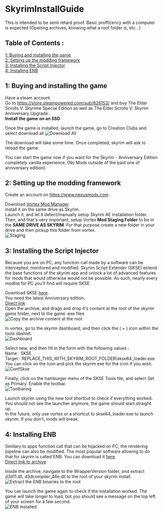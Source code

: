 # SkyrimInstallGuide

This is intended to be semi retard proof. Basic profficency with a computer is expected (Opening archives, knowing what a root folder is, etc...)        

## Table of Contents : 

[1: Buying and installing the game](#1-buying-and-installing-the-game)                
[2: Setting up the modding framework](#2-setting-up-the-modding-framework)                     
[3: Installing the Script Injector](#3-installing-the-script-injector)         
[4: Installing ENB](#4-installing-enb)         

## 1: Buying and installing the game 
  
Have a steam account.           
Go to https://store.steampowered.com/sub/626153/ and buy The Eldar Scrolls V: Skyrime Special Edition as well as The Elder Scrolls V: Skyrim Anniversary Upgrade                    
**Install the game on an SSD**                

Once the game is installed, launch the game, go to Creation Clubs and select download all 
![Download All](https://drive.google.com/uc?id=1c2pkRK_YGjiiyhdU9AbFUL07AfdAriTz)

The download will take some time. Once completed, skyrim will ask to reload the game.

You can start the game now if you want for the Skyrim - Anniversary Edition completely vanilla experience. (No Mods outside of the paid one of anniversary edition).

## 2: Setting up the modding framework   
   
Create an account on https://www.nexusmods.com   
   
Download [Vortex Mod Manager](https://www.nexusmods.com/about/vortex/)                
Install it on the same drive as Skyrim.                
Launch it, and let it detect/manually setup Skyrim AE installation folder.              
Then, and that's very important, setup Vortex **Mod Staging Folder** to be in the **SAME DRIVE AS SKYRIM**. For that purpose create a new folder in your drive and then pickup this folder from vortex.                  
![Staging](https://drive.google.com/uc?id=17AtbueW7tl3KlcUvmdQDSgT4kxxEJyKD)

## 3: Installing the Script Injector
    
Because you are on PC, any function call made by a software can be intercepted, monitored and modified. Skyrim Script Extender (SKSE) extend the base functions of the skyrim app and unlock a lot of advanced features for mods that would otherwise would not be possible. As such, nearly every modlist for PC you'll find will require SKSE.       
       
Download SKSE [here](https://skse.silverlock.org).            
You need the latest Anniversary edition.        
[Direct link](https://skse.silverlock.org/beta/skse64_2_02_03.7z)                
Open the archive, and drags and drop it's content at the root of the skyrim game folder, next to the game .exe files     
![Copy the archive content at the root](https://drive.google.com/uc?id=1wZX5SRcOzTWviEByDnZCX9dxjhzVz4EV)      

In vortex, go to the skyrim dashboard, and then click the ( + ) icon within the tools dashlet.            
![Dashboard](https://drive.google.com/uc?id=16s83ZzmYv31P-U0cxbYJbuAB5fz2FAZf)    

Select new, and then fill in the form with the following values :             
Name : SKSE                  
Target : REPLACE_THIS_WITH_SKYRIM_ROOT_FOLDER\skse64_loader.exe                        
You can click on the Icon and pick the skyrim exe for the icon if you wish.                          
![ConfSkse](https://drive.google.com/uc?id=1CqydznTW5Pcw3rRhvvSQvm4LQxZDZJzT)              
              
Finally, click on the hamburger menu of the SKSE Tools tile, and select Set as Primary. Enable the toolbar.  
 ![Toolbaring](https://drive.google.com/uc?id=1epVnqroHlj2hHAV0vA6uPGfS-mftvTql)        

Launch skyrim using the new tool shortcut to check if everything worked. You should not see the launcher anymore, the game should start straight up.          
In the future, only use vortex or a shortcut to skse64_loader.exe to launch skyrim. If you don't, mods will break.            
           
## 4: Installing ENB   
   
Similary to apps function call that can be hijacked on PC, the rendering pipeline can also be modified. 
The most popular software allowing to do that for skyrim is called ENB. You can download it [here](http://enbdev.com/download_mod_tesskyrimse.html).      
[Direct link to archive](http://enbdev.com/enbseries_skyrimse_v0494.zip)         
            
Inside the archive, navigate to the WrapperVersion folder, and extract d3d11.dll, d3dcompiler_46e.dll to the root of your skyrim install. 
 ![Extract the ENB binaries to the root](https://drive.google.com/uc?id=1Tr4jGSF1qw4onYjbEhMpDsrGJ0FTIDCR)     

 
You can launch the game again to check if the installation worked. The game will take longer to load, but you should see a message on the top left of your screen for a few second.                                 
 ![ENB Installed](https://drive.google.com/uc?id=1uInMIFYameBTmEQy9f7psYQ2YurJxcj9)    
